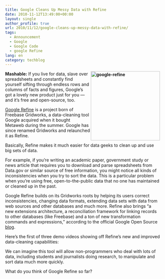 ```yaml
---
title: Google Cleans Up Messy Data with Refine
date: 2010-11-12T13:49:00+00:00
layout: single
author_profile: true
url: 2010/11/12/google-cleans-up-messy-data-with-refine/
tags:
  - Announcement
  - Google
  - Google Code
  - google Refine
lang: en
category: techblog
---
```

**[<img title="google-refine" border="0" alt="google-refine" align="right" src="http://lh5.ggpht.com/_vaUVXcmC3OI/TN0-6TtudyI/AAAAAAAADI4/txCOtwgxJHk/google-refine_thumb%5B1%5D.jpg?imgmax=800" width="225" height="225" />](http://lh6.ggpht.com/_vaUVXcmC3OI/TN0-5BsMOOI/AAAAAAAADI0/_bj6ntD3h14/s1600-h/google-refine%5B3%5D.jpg)Mashable:** If you live for data, slave over spreadsheets and constantly find yourself sifting through endless rows and columns of facts and figures, Google’s got a lovely new product just for you — and it’s free and open-source, too. 

[Google Refine](http://code.google.com/p/google-refine/) is a project born of Freebase Gridworks, a data-cleaning tool Google acquired when it bought Metaweb during the summer. Google has since renamed Gridworks and relaunched it as Refine.

Basically, Refine makes it much easier for data geeks to clean up and use big sets of data.

For example, if you’re writing an academic paper, government study or news article that requires you to download and parse spreadsheets from Data.gov or similar source of free information, you might notice all kinds of inconsistencies when you try to sort the data. This is a particular problem when you’re using free, open-to-the-public data that no one has maintained or cleaned up in the past.

Google Refine builds on its Gridworks roots by helping its users correct inconsistencies, changing data formats, extending data sets with data from web sources and other databases and much more. Refine also brings “a new extensions architecture, a reconciliation framework for linking records to other databases (like Freebase) and a ton of new transformation commands and expressions,” according to the official Google Open Source [blog](http://google-opensource.blogspot.com/2010/11/announcing-google-refine-20-power-tool.html).

Here’s the first of three demo videos showing off Refine’s new and improved data-cleaning capabilities:

<p align="center">
  <p>
    We can imagine this tool will allow non-programmers who deal with lots of data, including students and journalists doing research, to manipulate and sort data much more quickly.
  </p>
  
  <p>
    What do you think of Google Refine so far?
  </p>